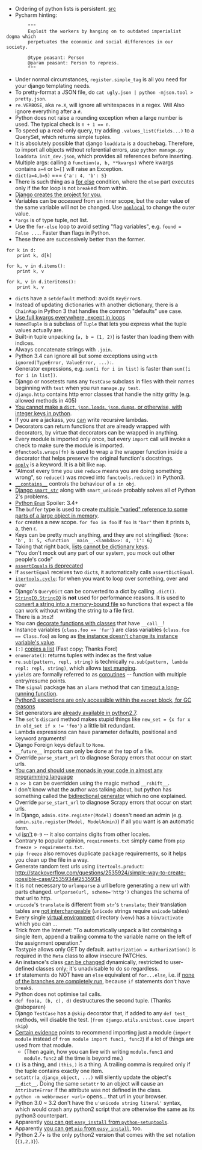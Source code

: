 * Ordering of python lists is persistent. [src][stackoverflow]
* Pycharm hinting: 

```
        """
        Exploit the workers by hanging on to outdated imperialist dogma which
        perpetuates the economic and social differences in our society.

        @type peasant: Person
        @param peasant: Person to repress.
        """
```

* Under normal circumstances, `register.simple_tag` is all you need for your django templating needs.
* To pretty-format a JSON file, do `cat ugly.json | python -mjson.tool > pretty.json`.
* `re.VERBOSE`, aka `re.X`, will ignore all whitespaces in a regex. Will Also ignore everything after a `#`.
* Python does not raise a rounding exception when a large number is used. The typical check is `n + 1 == n`.
* To speed up a read-only query, try adding `.values_list(fields...)` to a QuerySet, which returns simple tuples.
* It is absolutely possible that django `loaddata` is a douchebag. 
  Therefore, to import all objects without referential errors, use `python manage.py loaddata init_dev.json`, 
  which provides all references before inserting.
* Multiple args: calling a `function(a, b, **kwargs)` where kwargs contains `a=4` or `b=[]` will raise an Exception.
* `dict(a=4,b=5)` === `{'a': 4, 'b': 5}`
* There is such thing as a [for else][stackoverflow 2] condition, where the `else` part executes only if the for loop is not `break`ed from within.
* [Django creates the project for you.][djangoproject]
* Variables can be *accessed* from an inner scope, but the outer value of the same variable will not be changed. Use [`nonlocal`][stackoverflow 3] to change the outer value.
* `*args` is of type tuple, not list.
* Use the `for-else` loop to avoid setting "flag variables", e.g. `found = False ...`. Faster than flags in Python.
* These three are successively better than the former.

```
for k in d:
    print k, d[k]

for k, v in d.items():
    print k, v

for k, v in d.iteritems():
    print k, v
```

* `dict`s have a `setdefault` method: avoids `KeyError`s.
* Instead of updating dictionaries with another dictionary, there is a `ChainMap` in Python 3 that handles the common "defaults" use case.
* [Use full kwargs everywhere, except in loops][youtu]
* `NamedTuple` is a subclass of `Tuple` that lets you express what the tuple values actually are.
* Built-in tuple unpacking (`a, b = (1, 2)`) is faster than loading them with indices.
* Always concatenate strings with `.join`.
* Python 3.4 can ignore all but some exceptions using `with ignored(TypeError, ValueError, ...):`.
* Generator expressions, e.g. `sum(i for i in list)` is faster than `sum([i for i in list])`.
* Django or nosetests runs any `TestCase` subclass in files with their names beginning with `test` when you run `manage.py test`.
* `django.http` contains http error classes that handle the nitty gritty (e.g. allowed methods in 405)
* [You cannot make a `dict`, `json.loads`, `json.dumps`, or otherwise, with integer keys in python][stackoverflow 4].
* If you are a jackass, you [can][stackoverflow 5] write recursive lambdas.
* Decorators can return functions that are already wrapped with decorators, by virtue that decorators can be wrapped in anything.
* Every module is imported only once, but every `import` call will invoke a check to make sure the module is imported.
* `@functools.wraps(fn)` is used to wrap a the wrapper function inside a decorator that helps preserve the original function's docstrings.
* [`apply`][python] is a keyword. It is a bit like `map`.
* "Almost every time you use `reduce` means you are doing something wrong", so `reduce()` was moved into `functools.reduce()` in Python3.
* [`__contains__`][stackoverflow 6] controls the behaviour of `a in obj`.
* [Django `smart_str`][djangoproject 2] along with `smart_unicode` probably solves all of Python 2's problems.
* [Python `Enum`][stackoverflow 7] Spoiler: 3.4+
* The `buffer` type is used to create [multiple "varied" reference to some parts of a large object in memory][stackoverflow 8].
* `for` creates a new scope. `for foo in foo` if `foo` is `"bar"` then it prints b, a, then r.
* Keys can be pretty much anything, and they are not stringified: `{None: 'b', 1: 5, <function __main__.<lambda>>: 4, '1': 6}`
* Taking that right back, [lists cannot be dictionary keys][python 2].
* "You don't mock out any part of our system, you mock out other people's code"
* [`assertEquals` is deprecated][python 3]
* If `assertEqual` receives two `dict`s, it automatically calls `assertDictEqual`.
* [`itertools.cycle`][python 4]: for when you want to loop over something, over and over
* Django's `QueryDict` can be converted to a dict by calling `.dict()`.
* [`StringIO.StringIO`][python 5] is **not** used for performance reasons. It is used to [convert a string into a memory-bound file][stackoverflow 9] so functions that expect a file can work without writing the string to a file first.
* There is a `3to2`!
* You can [decorate functions with classes][bitbucket] that have `__call__`!
* Instance variables (`class.foo == 'far'`) are class variables (`class.foo == Class.foo`) as long as [the instance doesn't change its instance variable's value][stackoverflow 10].
* `[:]` [copies a list][stackoverflow 11] (Fast copy; Thanks Ford)
* `enumerate()`: returns tuples with index as the first value
* `re.sub(pattern, repl, string)` is technically `re.sub(pattern, lambda repl: repl, string)`, which allows [text munging][python 6].
* `yield`s are formally referred to as [coroutines][wikipedia] -- function with multiple entry/resume points.
* The `signal` package has an `alarm` method that can [timeout a long-running function][python 7].
* [Python3 exceptions are only accessible within the `except` block, for GC reasons][toptal]
* Set generators are [already available in python2.7][wikipedia 2].
* The `set`'s `discard` method makes stupid things like `new_set = {x for x in old_set if x != 'foo'}` a little bit redundant.
* Lambda expressions can have parameter defaults, positional and keyword arguments!
* Django Foreign keys default to `None`.
* `__future__` imports can only be done at the top of a file.
* Override `parse_start_url` to diagnose Scrapy errors that occur on start urls.
* [You can and should use monads in your code in almost any programming language][valuedlessons]
* `a >> b` can be overridden using the magic method `__rshift__`.
* I don't know what the author was talking about, but python has something called the [bidirectional generator][google] which no one explained.
* Override `parse_start_url` to diagnose Scrapy errors that occur on start urls.
* In Django, `admin.site.register(Model)` doesn't need an admin (e.g. `admin.site.register(Model, ModelAdmin)`) if all you want is an automatic form.
* `\d` [isn't][stackoverflow 12] `0-9` -- it also contains digits from other locales.
* Contrary to popular opinion, `requirements.txt` simply came from `pip freeze > requirements.txt`.
* `pip freeze` also removes duplicate package requirements, so it helps you clean up the file in a way.
* Generate random test urls using `itertools.product`: http://stackoverflow.com/questions/2535924/simple-way-to-create-possible-case/2535934#2535934
* It is not necessary to `urlunparse` a url before generating a new url with parts changed. `urlparse(url, scheme='http')` changes the schema of that url to http.
* `unicode`'s `translate` is different from `str`'s `translate`; their translation tables are [not interchangeable][stackoverflow 13] (`unicode` strings require `unicode` tables)
* Every single [virtual environment][python-guide] directory (`venv`) has a `bin/activate` which you can `.`.
* Trick from the Internet: "To automatically unpack a list containing a single item, append a trailing comma to the variable name on the left of the assignment operation."
* Tastypie allows only GET by default. `authorization = Authorization()` is required in the `Meta` class to allow insecure PATCHes.
* An instance's class [can be changed][stackoverflow 14] dynamically, restricted to user-defined classes only; it's unadvisable to do so regardless.
* `if` statements do NOT have an `else` equivalent of `for...else`, i.e. if [none of the branches are completely run](http://stackoverflow.com/q/21612910/1558430), because `if` statements don't have `break`s.
* Python does not optimise tail calls.
* `def foo(a, (b, c), d)` destructures the second tuple. (Thanks @sboparen)
* Django `TestCase` has a `@skip` decorator that, if added to any `def test_` methods, will disable the test. (`from django.utils.unittest.case import skip`)
* [Certain evidence](http://programmers.stackexchange.com/a/187471) points to recommend importing just a module (`import module` instead of `from module import func1, func2`) if a lot of things are used from that module.
    * (Then again, how you can live with writing `module.func1` and `module.func2` all the time is beyond me.)
* `()` is a thing, and `(this,)` is a thing. A trailing comma is required only if the tuple contains exactly one item.
* `setattr(a_django_object, ...)` will silently update the object's `__dict__`. Doing the same `setattr` to an object will cause an `AttributeError` if the attribute was not defined in the class.
* `python -m webbrowser <url>` opens... that url in your browser.
* Python 3.0 ~ 3.2 don't have the `u'unicode string literal'` syntax, which would crash any python2 script that are otherwise the same as its python3 counterpart.
* Apparently [you can get `easy_install` from `python-setuptools`](http://www.mediawiki.org/wiki/Gerrit/git-review).
* Apparently [you can get `pip` from `easy_install`](http://www.mediawiki.org/wiki/Gerrit/git-review), too.
* Python 2.7+ is the only python2 version that comes with the set notation (`{1,2,3}`).

[bitbucket]: https://bitbucket.org/jsbueno/lelo/src/ab9837ef82001329c421afbfe7e0759c6ec0f16d/lelo/_lelo.py?at=master
[djangoproject]: https://docs.djangoproject.com/en/dev/intro/tutorial01/#creating-a-project
[djangoproject 2]: https://docs.djangoproject.com/en/1.4/ref/unicode/
[google]: https://www.google.ca/search?q=python+bidirectional+generator&oq=python+bidirectional+generator&aqs=chrome..69i57.4705j0j7&client=ubuntu-browser&sourceid=chrome&es_sm=0&ie=UTF-8
[python]: http://docs.python.org/2/library/functions.html#apply
[python 2]: https://wiki.python.org/moin/DictionaryKeys
[python 3]: http://docs.python.org/2/library/unittest.html#deprecated-aliases
[python 4]: http://docs.python.org/2/library/itertools.html#itertools.cycle
[python 5]: http://docs.python.org/2/library/stringio.html
[python 6]: https://docs.python.org/2/library/re.html#text-munging
[python 7]: https://wiki.python.org/moin/PythonDecoratorLibrary#Function_Timeout
[python-guide]: http://docs.python-guide.org/en/latest/dev/virtualenvs/#basic-usage
[stackoverflow]: http://stackoverflow.com/a/13694053
[stackoverflow 10]: http://stackoverflow.com/a/69067/1558430
[stackoverflow 11]: http://stackoverflow.com/a/2612815/1558430
[stackoverflow 12]: http://stackoverflow.com/a/6479605/1558430
[stackoverflow 13]: http://stackoverflow.com/questions/10385419/python-typeerror-expected-a-character-buffer-object-personal-misunderstanding
[stackoverflow 14]: http://stackoverflow.com/a/8062313/1558430
[stackoverflow 2]: http://stackoverflow.com/questions/19061990/python-dividing-integers-in-a-list-by-another-list-until-the-result-is-zero/19062037?noredirect=1#comment28174201_19062037
[stackoverflow 3]: http://stackoverflow.com/a/1261961/1558430
[stackoverflow 4]: http://stackoverflow.com/questions/1450957/pythons-json-module-converts-int-dictionary-keys-to-strings
[stackoverflow 5]: http://stackoverflow.com/a/481755/1558430
[stackoverflow 6]: http://stackoverflow.com/questions/1964934/what-is-contains-do-which-one-can-call-contains-function
[stackoverflow 7]: http://stackoverflow.com/a/1695250/1558430
[stackoverflow 8]: http://stackoverflow.com/a/3422740/1558430
[stackoverflow 9]: http://stackoverflow.com/questions/7996479/what-is-stringio-in-python-used-for-in-reality
[toptal]: http://www.toptal.com/python/top-10-mistakes-that-python-programmers-make
[valuedlessons]: http://www.valuedlessons.com/2008/01/monads-in-python-with-nice-syntax.html
[wikipedia]: http://en.wikipedia.org/wiki/Coroutine
[wikipedia 2]: http://en.wikipedia.org/wiki/Python_syntax_and_semantics#Dictionary_and_set_comprehensions
[youtu]: http://youtu.be/OSGv2VnC0go?t=31m39s
